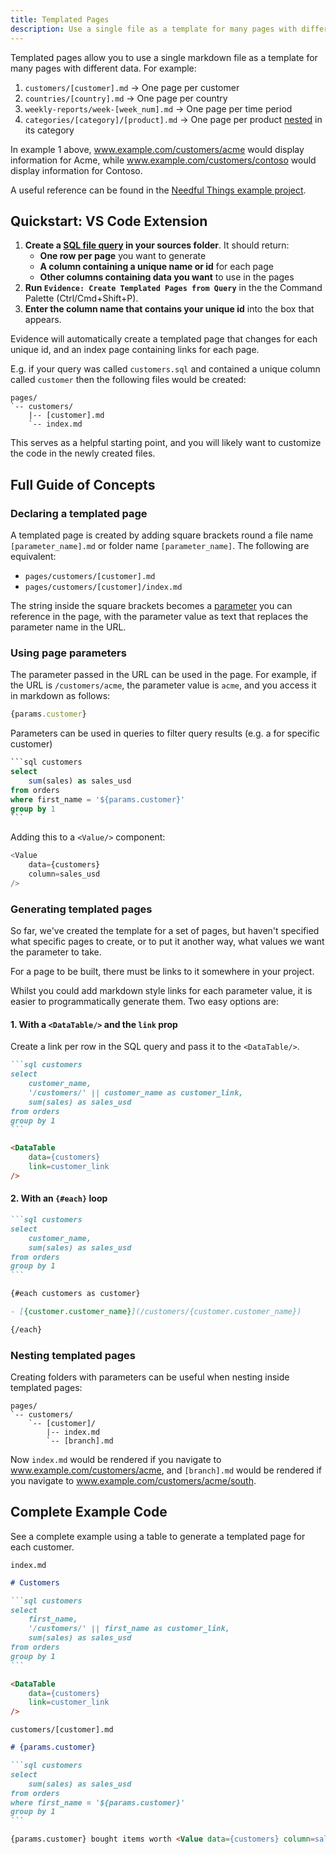 ```yaml
---
title: Templated Pages
description: Use a single file as a template for many pages with different data.
---
```


Templated pages allow you to use a single markdown file as a template for many pages with different data. For example:

1. `customers/[customer].md` -> One page per customer
1. `countries/[country].md` -> One page per country
1. `weekly-reports/week-[week_num].md` -> One page per time period
1. `categories/[category]/[product].md` -> One page per product [nested](#nesting-templated-pages) in its category

In example 1 above, www.example.com/customers/acme would display information for Acme, while www.example.com/customers/contoso would display information for Contoso.

A useful reference can be found in the [Needful Things example project](https://github.com/evidence-dev/demo/tree/main/pages/operations/pick_lists).


## Quickstart: VS Code Extension

1. **Create a [SQL file query](core-concepts/queries#sql-file-queries) in your sources folder**. It should return:
   - **One row per page** you want to generate
   - **A column containing a unique name or id** for each page
   - **Other columns containing data you want** to use in the pages
2. **Run `Evidence: Create Templated Pages from Query`** in the the Command Palette (Ctrl/Cmd+Shift+P).
3. **Enter the column name that contains your unique id** into the box that appears.

Evidence will automatically create a templated page that changes for each unique id, and an index page containing links for each page.

E.g. if your query was called `customers.sql` and contained a unique column called `customer` then the following files would be created:

```code title="Example Files Created"
pages/
`-- customers/
    |-- [customer].md
    `-- index.md
```

This serves as a helpful starting point, and you will likely want to customize the code in the newly created files.

## Full Guide of Concepts

### Declaring a templated page

A templated page is created by adding square brackets round a file name `[parameter_name].md` or folder name `[parameter_name]`.
The following are equivalent:

- `pages/customers/[customer].md`
- `pages/customers/[customer]/index.md`

The string inside the square brackets becomes a [parameter](#using-page-parameters) you can reference in the page, with the parameter value as text that replaces the parameter name in the URL.

### Using page parameters

The parameter passed in the URL can be used in the page. For example, if the URL is `/customers/acme`, the parameter value is `acme`, and you access it in markdown as follows:

```js
{params.customer}
```

Parameters can be used in queries to filter query results (e.g. a for specific customer)

````sql
```sql customers
select
    sum(sales) as sales_usd 
from orders
where first_name = '${params.customer}'
group by 1
```
````


Adding this to a `<Value/>` component:

```js
<Value
    data={customers}
    column=sales_usd
/>
```


### Generating templated pages

So far, we've created the template for a set of pages, but haven't specified what specific pages to create, or to put it another way, what values we want the parameter to take.

For a page to be built, there must be links to it somewhere in your project.

Whilst you could add markdown style links for each parameter value, it is easier to programmatically generate them. Two easy options are:



#### 1. With a `<DataTable/>` and the `link` prop

Create a link per row in the SQL query and pass it to the `<DataTable/>`.

````markdown
```sql customers
select
    customer_name,
    '/customers/' || customer_name as customer_link,
    sum(sales) as sales_usd
from orders
group by 1
```

<DataTable
    data={customers}
    link=customer_link
/>
````

#### 2. With an `{#each}` loop

````markdown
```sql customers
select
    customer_name,
    sum(sales) as sales_usd
from orders
group by 1
```

{#each customers as customer}

- [{customer.customer_name}](/customers/{customer.customer_name})

{/each}
````

### Nesting templated pages

Creating folders with parameters can be useful when nesting inside templated pages:

```
pages/
`-- customers/
    `-- [customer]/
        |-- index.md
        `-- [branch].md
```

Now `index.md` would be rendered if you navigate to www.example.com/customers/acme, and `[branch].md` would be rendered if you navigate to www.example.com/customers/acme/south.

## Complete Example Code

See a complete example using a table to generate a templated page for each customer.

`index.md`

````markdown
# Customers

```sql customers
select
    first_name,
    '/customers/' || first_name as customer_link,
    sum(sales) as sales_usd 
from orders
group by 1
```

<DataTable
    data={customers}
    link=customer_link
/>
````

`customers/[customer].md`

````markdown
# {params.customer}

```sql customers
select
    sum(sales) as sales_usd 
from orders
where first_name = '${params.customer}'
group by 1
```

{params.customer} bought items worth <Value data={customers} column=sales_usd />.
````

